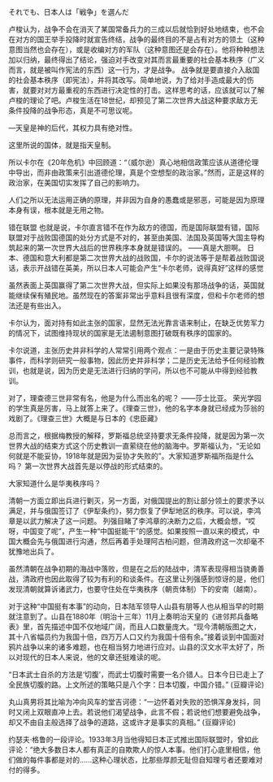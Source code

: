 
それでも、日本人は「戦争」を選んだ


卢梭认为，战争不会在消灭了某国常备兵力的三成以后就恰到好处地结束，也不会在对方的国王举手投降时就宣告终结，战争的最终目的不是占有对方的领土（这种意图当然也会存在），或是收编对方的军队（这种意图还是会存在）。他将种种想法加以归纳，最终得出了结论，强迫对手改变对其而言最重要的社会基本秩序（广义而言，就是被叫作宪法的东西）这一行为，才是战争。
战争就是要直接介入敌国的社会基本秩序（即宪法），并将其改写。简单地说，为了给对手造成最大的伤害，就要对对方最重视的东西进行决定性的打击。这样思考的话，应该就可以了解卢梭的理论了吧。卢梭生活在18世纪，却预见了第二次世界大战这种要求敌方无条件投降的战争形态，真是不可思议呢。

—天皇是神的后代，其权力具有绝对性。

这里所说的国体，就是指天皇制。

所以卡尔在《20年危机》中回顾道：“（威尔逊）真心地相信政策应该从道德伦理中导出，而非由政策来引出道德伦理，真是个空想型的政治家。”然而，正是这样的政治家，在美国切实发挥了自己的影响力。


人们之所以无法运用正确的原理，并非因为自身的愚蠢或是邪恶，可能是因为原理本身有误，根本就是无用之物。

错在联盟
也就是说，卡尔直言错不在作为敌方的德国，而是国际联盟有错，国际联盟对于战败国德国的处分方式是不对的，甚至由美国、法国及英国等大国主导构筑起来的第一次世界大战后的世界秩序本身就是错误的。
——真是大胆啊。
日本、德国和意大利都是第二次世界大战的战败国，卡尔的说法等于是帮着战败国说话，表示开战错在英美，所以日本人可能会产生“卡尔老师，说得真好”这样的感觉


虽然表面上英国赢得了第二次世界大战，但实际上如果没有那场战争的话，英国就能继续保有殖民地。虽然现在的答案非常出乎意料且很有深度，但和卡尔老师的想法还是有些出入。

卡尔认为，面对持有如此主张的国家，显然无法光靠言语来制止，在缺乏优势军力的情况下，试图维持现状的国家是无法遏制意图打破既有秩序的国家的。


卡尔说道，主张历史并非科学的人常常引用两个观点：一是由于历史主要记录特殊事件，而科学则研究一般事物，因此历史并非科学；二是历史无法给予任何经验教训，也就是说，因为历史是无法进行归纳的学问，所以也不可能从中得到经验教训。

对了，理查德三世非常有名，他是为什么而出名的呢？
——莎士比亚。
荣光学园的学生真是厉害，马上就答上来了。《理查三世》，他的名字本身就已经成为莎翁的戏剧了。《理查三世》大概是与日本的《忠臣藏》


总而言之，根据梅教授的解释，罗斯福总统坚持要求无条件投降，就是因为第一次世界大战的结束方式这个历史教训一直萦绕在他的脑海中。罗斯福认为，“无论如何就是不能妥协，1918年就是因为妥协才失败的”。大家知道罗斯福所指是什么吗？
第一次世界大战首先是以停战的形式结束的。


大家知道什么是华夷秩序吗？  

清朝一方面立即出兵进行剿灭，另一方面，对俄国提出的割让部分领土的要求予以满足，并与俄国签订了《伊犁条约》，努力恢复了伊犁地区的秩序。可以说，李鸿章是以武力解决了这一问题。
列强目睹了李鸿章的决断力之后，大概会想，“哎呀，中国变了呢”，产生一种“中国挺能干”的感觉。如果按照一直以来的模式，中国大概会先与俄国进行沟通，然后再着手处理阿古柏问题，但清政府这一次却毫不犹豫地出兵了。


虽然清朝在战争初期的海战中落败，但是在之后的陆战中，清军表现得相当骁勇善战，清政府也因此取得了较为有利的和谈条件。在这里让列强感到惊讶的是，他们发现清朝就算诉诸武力，也要守住处在华夷秩序（朝贡体制）下的安南（越南）。


对于这种“中国挺有本事”的动向，日本陆军领导人山县有朋等人也从相当早的时期就注意到了。山县在1880年（明治十三年）11月上奏明治天皇的《进邻邦兵备略表》里，首先描述中国不仅地域广阔，而且人口数量庞大。“现今清朝版图之大，其十八省幅员约为我国十倍，四万万人口又约为我国十倍有余。”接着谈到中国面对鸦片战争以来的诸多难题，也在相当努力地进行应对。山县的汉文水平太好了，所以对现代的日本人来说，他的文章还挺难读的呢。


“日本武士自杀的方法是‘切腹’，而武士切腹时需要一名介错人。日本今日已走上了全民族切腹的路。上文所述的策略只是八个字：日本切腹，中国介错。” (豆瓣评论)  


丸山真男将其比喻为冲向风车的堂吉诃德：“一边怀着对失败的恐惧浑身发抖，同时又闭上双眼直冲上去。若说他们渴望战争，此言不假；若说他们想要避免战争，却又不由自主般选择了战争的道路，这或许才是事实的真相。”
(豆瓣评论)


约瑟夫·格鲁的一段评论。1933年3月当他得知日本正式推出国际联盟时，曾如此评论：“绝大多数日本人都有真正的自欺欺人的惊人本事。他们打心底里相信，他们做的每件事都是对的……这种心理状态，比那些厚颜无耻但自知理亏者还要难对付的得多。




